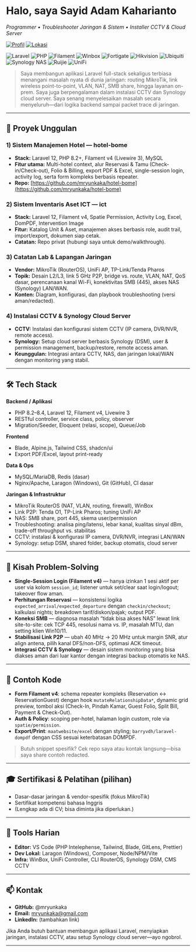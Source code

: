 # Halo, saya **Sayid Adam Kaharianto**

*Programmer • Troubleshooter Jaringan & Sistem • Installer CCTV & Cloud Server*

[![Profil](https://img.shields.io/badge/GitHub-mryunkaka-181717?logo=github&logoColor=white)](https://github.com/mryunkaka)
[![Lokasi](https://img.shields.io/badge/Lokasi-Indonesia-blue)](#)

<!-- Tech Logos -->
![Laravel](https://img.shields.io/badge/Laravel-FF2D20?logo=laravel&logoColor=white)
![PHP](https://img.shields.io/badge/PHP-777BB4?logo=php&logoColor=white)
![Filament](https://img.shields.io/badge/Filament-0EA5E9?logo=react&logoColor=white)
![Winbox](https://img.shields.io/badge/Winbox-MikroTik-lightgrey)
![Fortigate](https://img.shields.io/badge/Fortigate-F7323F?logo=fortinet&logoColor=white)
![Hikvision](https://img.shields.io/badge/Hikvision-C8102E?logoColor=white)
![Ubiquiti](https://img.shields.io/badge/Ubiquiti-0559C9?logo=ubiquiti&logoColor=white)
![Synology NAS](https://img.shields.io/badge/Synology-NAS-333333?logo=synology&logoColor=white)
![Ruijie](https://img.shields.io/badge/Ruijie-Networks-FF0000?logoColor=white)
![UniFi](https://img.shields.io/badge/UniFi-0559C9?logo=ubiquiti&logoColor=white)

> Saya membangun aplikasi Laravel full-stack sekaligus terbiasa menangani masalah nyata di dunia jaringan: routing MikroTik, link wireless point-to-point, VLAN, NAT, SMB share, hingga layanan on-prem. Saya juga berpengalaman dalam instalasi CCTV dan Synology cloud server. Saya senang menyelesaikan masalah secara menyeluruh—dari logika backend sampai packet trace di jaringan.

---

## 🚀 Proyek Unggulan

### 1) Sistem Manajemen Hotel — **hotel-bome**

* **Stack:** Laravel 12, PHP 8.2+, Filament v4 (Livewire 3), MySQL
* **Fitur utama:** Multi-hotel context, alur Reservasi & Tamu (Check-in/Check-out), Folio & Billing, export PDF & Excel, single-session login, activity log, serta form kompleks berbasis repeater.
* **Repo:** [https://github.com/mryunkaka/hotel-bome](https://github.com/mryunkaka/hotel-bome)

### 2) Sistem Inventaris Aset ICT — **ict**

* **Stack:** Laravel 12, Filament v4, Spatie Permission, Activity Log, Excel, DomPDF, Intervention Image
* **Fitur:** Katalog Unit & Aset, manajemen akses berbasis role, audit trail, import/export, dokumen siap cetak.
* **Catatan:** Repo privat (hubungi saya untuk demo/walkthrough).

### 3) Catatan Lab & Lapangan Jaringan

* **Vendor:** MikroTik (RouterOS), UniFi AP, TP-Link/Tenda Pharos
* **Topik:** Desain L2/L3, link 5 GHz P2P, bridge vs. route, VLAN, NAT, QoS dasar, perencanaan kanal Wi-Fi, konektivitas SMB (445), akses NAS (Synology) LAN/WAN.
* **Konten:** Diagram, konfigurasi, dan playbook troubleshooting (versi aman/redacted).

### 4) Instalasi CCTV & Synology Cloud Server

* **CCTV:** Instalasi dan konfigurasi sistem CCTV (IP camera, DVR/NVR, remote access).
* **Synology:** Setup cloud server berbasis Synology (DSM), user & permission management, backup/restore, remote access aman.
* **Keunggulan:** Integrasi antara CCTV, NAS, dan jaringan lokal/WAN dengan monitoring yang stabil.

---

## 🛠️ Tech Stack

**Backend / Aplikasi**

* PHP 8.2–8.4, Laravel 12, Filament v4, Livewire 3
* RESTful controller, service class, policy, observer
* Migration/Seeder, Eloquent (relasi, scope), Queue/Job

**Frontend**

* Blade, Alpine.js, Tailwind CSS, shadcn/ui
* Export PDF/Excel, layout print-ready

**Data & Ops**

* MySQL/MariaDB, Redis (dasar)
* Nginx/Apache, Laragon (Windows), Git (GitHub), CI dasar

**Jaringan & Infrastruktur**

* MikroTik RouterOS (NAT, VLAN, routing, firewall), WinBox
* Link P2P: Tenda O1, TP-Link Pharos; tuning UniFi AP
* NAS: SMB share, port 445, skema user/permission
* Troubleshooting: analisa ping/latensi, lebar kanal, kualitas sinyal dBm, trade-off throughput vs. stabilitas
* CCTV: instalasi & konfigurasi IP camera, DVR/NVR, integrasi LAN/WAN
* Synology: setup DSM, shared folder, backup otomatis, cloud server

---

## 🧩 Kisah Problem-Solving

* **Single-Session Login (Filament v4)** — hanya izinkan 1 sesi aktif per user via kolom `session_id`; listener untuk set/clear saat login/logout; takeover flow aman.
* **Perhitungan Reservasi** — konsistensi logika `expected_arrival/expected_departure` dengan `checkin/checkout`; kalkulasi nights; breakdown tarif/diskon/pajak; output PDF.
* **Koneksi SMB** — diagnosa masalah “tidak bisa akses NAS” lewat link site-to-site: cek TCP 445, resolusi nama vs. IP, masalah MTU, dan setting klien Win10/11.
* **Stabilisasi Link P2P** — ubah 40 MHz → 20 MHz untuk margin SNR, atur align antena, pilih kanal DFS/non-DFS, optimasi ACK timeout.
* **Integrasi CCTV & Synology** — desain sistem monitoring yang bisa diakses aman dari luar kantor dengan integrasi backup otomatis ke NAS.

---

## 🧪 Contoh Kode

* **Form Filament v4**: schema repeater kompleks (Reservation ↔ ReservationGuest) dengan hook `mutateRelationshipData*`, dynamic grid preview, tombol aksi (Check-In, Pindah Kamar, Guest Folio, Split Bill, Payment & Check-Out).
* **Auth & Policy**: scoping per-hotel, halaman login custom, role via `spatie/permission`.
* **Export/Print**: `maatwebsite/excel` dengan styling; `barryvdh/laravel-dompdf` dengan CSS sesuai keterbatasan DOMPDF.

> Butuh snippet spesifik? Cek repo saya atau kontak langsung—bisa saya share contoh redacted.

---

## 🎓 Sertifikasi & Pelatihan (pilihan)

* Dasar-dasar jaringan & vendor-spesifik (fokus MikroTik)
* Sertifikat kompetensi bahasa Inggris
* (Lengkap ada di CV; bisa diminta jika diperlukan.)

---

## 🧰 Tools Harian

* **Editor:** VS Code (PHP Intelephense, Tailwind, Blade, GitLens, Prettier)
* **Dev Lokal:** Laragon (Windows), Composer, Node/NPM/Vite
* **Infra:** WinBox, UniFi Controller, CLI RouterOS, Synology DSM, CMS CCTV

---

## 📫 Kontak

* **GitHub:** @mryunkaka
* **Email:** [mryunkaka@gmail.com](mailto:mryunkaka@gmail.com)
* **LinkedIn:** (tambahkan link)

Jika Anda butuh bantuan membangun aplikasi Laravel, menyiapkan jaringan, instalasi CCTV, atau setup Synology cloud server—ayo ngobrol.

---
